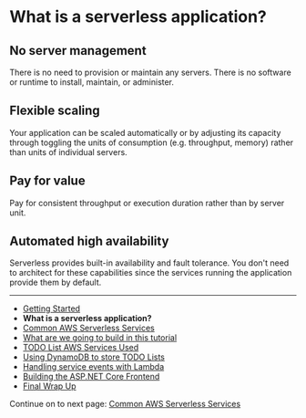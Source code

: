 # What is a serverless application?

## No server management

There is no need to provision or maintain any servers. There is no software or runtime to install, maintain, or administer. 

## Flexible scaling

Your application can be scaled automatically or by adjusting its capacity through toggling the units of consumption (e.g. throughput, memory) rather than units of individual servers.

## Pay for value

Pay for consistent throughput or execution duration rather than by server unit.

## Automated high availability

Serverless provides built-in availability and fault tolerance. You don't need to architect for these capabilities since the services running the application provide them by default.

<!-- Generated Navigation -->
---

* [Getting Started](./GettingStarted.md)
* **What is a serverless application?**
* [Common AWS Serverless Services](./CommonServerlessServices.md)
* [What are we going to build in this tutorial](./WhatAreWeBuilding.md)
* [TODO List AWS Services Used](./TODOListServices.md)
* [Using DynamoDB to store TODO Lists](./DynamoDBModule/WhatIsDynamoDB.md)
* [Handling service events with Lambda](./StreamProcessing/ServiceEvents.md)
* [Building the ASP.NET Core Frontend](./ASP.NETCoreFrontend/TheFrontend.md)
* [Final Wrap Up](./FinalWrapup.md)

Continue on to next page: [Common AWS Serverless Services](./CommonServerlessServices.md)

